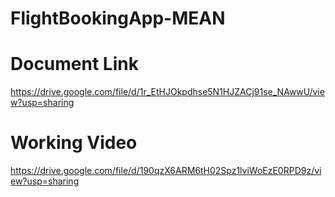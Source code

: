 # FlightBookingApp-MEAN

# Document Link

https://drive.google.com/file/d/1r_EtHJOkpdhse5N1HJZACj91se_NAwwU/view?usp=sharing

# Working Video

https://drive.google.com/file/d/190qzX6ARM6tH02Spz1lviWoEzE0RPD9z/view?usp=sharing
